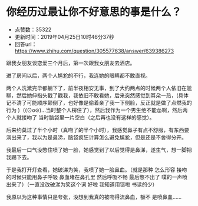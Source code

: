 # 你经历过最让你不好意思的事是什么？
- 点赞数：35322
- 更新时间：2019年04月25日10时46分37秒
- 回答url：https://www.zhihu.com/question/305577638/answer/639386273
<body>
 <p data-pid="XJz8BN27">跟我女朋友谈恋爱三个月后，第一次跟我女朋友去酒店。</p>
 <p data-pid="iHPla8VT">进了房间以后，两个人尴尬的不行，我连她的眼睛都不敢直视。</p>
 <p data-pid="gpuwzGAH">两个人洗漱完毕都躺下了，前半夜相安无事，到了大约两点的时候两个人依旧在尬聊，然后她伸指头戳了戳我，我依旧不敢看她，后来突然感觉到耳朵一热，(具体记不清了可能顺序颠倒了，也好像是偷着亲了我一下侧脸，反正就是做了点燃我的行为 )（(⊙o⊙)…当时整个人楞住了），然后我作为一个男生绝不能怂啊，然后两个人就接吻了 当时脑袋里一片空白（之后再也没有这样的感觉）。</p>
 <p data-pid="5ityW0JC">后来约莫过了半个小时（真吻了的半个小时），我感觉鼻子有点不舒服，有东西要淌出来了，我以为是鼻涕，脑袋疯狂计算怎么避免尴尬，但是还是不舍得分开。</p>
 <p data-pid="EZDRQUUc">我最后一口气没憋住喷了她一脸，她感觉到了以后觉得是鼻涕，遂生气，想一脚把我踢下去。</p>
 <p data-pid="A-oyAETi">于是我打开灯查看，她破涕为笑，我喷了她一脸鼻血。（就是那种 怎么形容 接吻的时候只能用鼻子呼吸 鼻血堵在鼻孔里 然后呼吸不畅 最后憋不出了 噗的一声喷出来了）（一直没改破涕为笑这个词 好啦 我知道用错啦 书读的少）</p>
 <p data-pid="QaDAghq3">我原以为这种事情只是夸张，没想到我真的被吻得流鼻血，额不 是喷鼻血......</p>
</body>